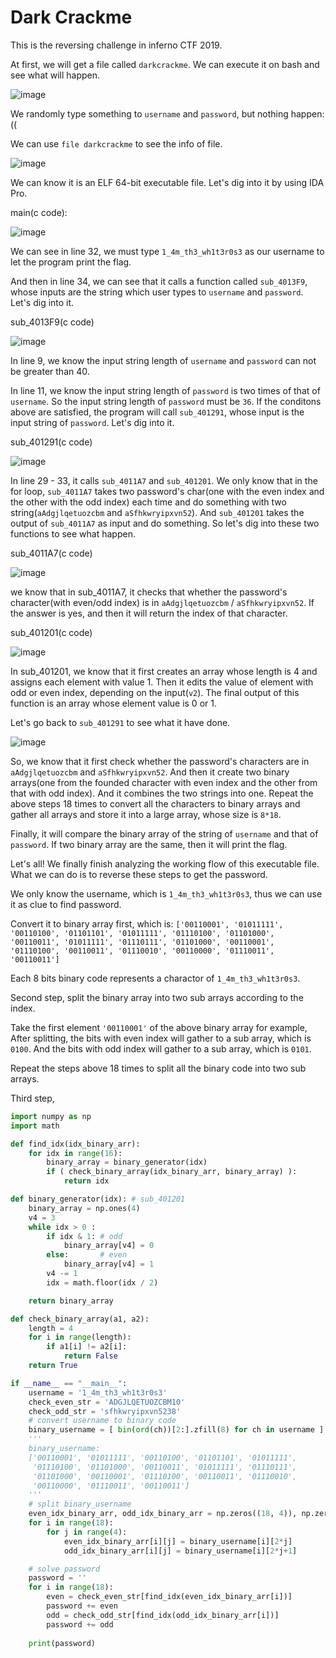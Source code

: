 # Dark Crackme

This is the reversing challenge in inferno CTF 2019.

At first, we will get a file called ```darkcrackme```. We can execute it on bash and see what will happen.

![image](https://github.com/tomchean/ctf_writeup/blob/master/Final_Demo/DarkCrackme/execute.png)

We randomly type something to ```username``` and ```password```, but nothing happen:(( 

We can use ```file darkcrackme``` to see the info of file.

![image](https://github.com/tomchean/ctf_writeup/blob/master/Final_Demo/DarkCrackme/file_darkcrackme.png)

We can know it is an ELF 64-bit executable file. Let's dig into it by using IDA Pro.

main(c code):

![image](https://github.com/tomchean/ctf_writeup/blob/master/Final_Demo/DarkCrackme/main.png)

We can see in line 32, we must type ```1_4m_th3_wh1t3r0s3``` as our username to let the program print the flag.

And then in line 34, we can see that it calls a function called ```sub_4013F9```, whose inputs are the string which user types to ```username``` and ```password```. Let's dig into it.

sub_4013F9(c code)

![image](https://github.com/tomchean/ctf_writeup/blob/master/Final_Demo/DarkCrackme/sub_4013F9.png)

In line 9, we know the input string length of ```username``` and ```password``` can not be greater than 40.

In line 11, we know the input string length of ```password``` is two times of that of ```username```. So the input string length of ```password``` must be ```36```. If the conditons above are satisfied, the program will call ```sub_401291```, whose input is the input string of ```password```. Let's dig into it.

sub_401291(c code)

![image](https://github.com/tomchean/ctf_writeup/blob/master/Final_Demo/DarkCrackme/sub_401291.png)

In line 29 - 33, it calls ```sub_4011A7``` and ```sub_401201```. We only know that in the for loop, ```sub_4011A7``` takes two password's char(one with the even index and the other with the odd index) each time and do something with two string(```aAdgjlqetuozcbm``` and ```aSfhkwryipxvn52```). And ```sub_401201``` takes the output of ```sub_4011A7``` as input and do something. So let's dig into these two functions to see what happen.

sub_4011A7(c code)

![image](https://github.com/tomchean/ctf_writeup/blob/master/Final_Demo/DarkCrackme/sub_4011A7.png)

we know that in sub_4011A7, it checks that whether the password's character(with even/odd index) is in  ```aAdgjlqetuozcbm``` / ```aSfhkwryipxvn52```. If the answer is yes, and then it will return the index of that character.

sub_401201(c code)

![image](https://github.com/tomchean/ctf_writeup/blob/master/Final_Demo/DarkCrackme/sub_401201.png)

In sub_401201, we know that it first creates an array whose length is 4 and assigns each element with value 1. Then it edits the value of element with odd or even index, depending on the input(```v2```). The final output of this function is an array whose element value is 0 or 1.

Let's go back to ```sub_401291``` to see what it have done.

![image](https://github.com/tomchean/ctf_writeup/blob/master/Final_Demo/DarkCrackme/sub_401291.png)

So, we know that it first check whether the password's characters are in ```aAdgjlqetuozcbm``` and ```aSfhkwryipxvn52```. And then it create two binary arrays(one from the founded character with even index and the other from that with odd index). And it combines the two strings into one. Repeat the above steps 18 times to convert all the characters to binary arrays and gather all arrays and store it into a large array, whose size is ```8*18```.

Finally, it will compare the binary array of the string of ```username``` and that of ```password```. If two binary array are the same, then it will print the flag.

Let's all! We finally finish analyzing the working flow of this executable file. What we can do is to reverse these steps to get the password.

We only know the username, which is ```1_4m_th3_wh1t3r0s3```, thus we can use it as clue to find password.

Convert it to binary array first, which is:
```['00110001', '01011111', '00110100', '01101101', '01011111', '01110100', '01101000', '00110011', '01011111', '01110111', '01101000', '00110001', '01110100', '00110011', '01110010', '00110000', '01110011', '00110011']```

Each 8 bits binary code represents a charactor of ```1_4m_th3_wh1t3r0s3```.

Second step, split the binary array into two sub arrays according to the index. 

Take the first element ```'00110001'``` of the above binary array for example, After splitting, the bits with even index will gather to a sub array, which is ```0100```. And the bits with odd index will gather to a sub array, which is ```0101```.

Repeat the steps above 18 times to split all the binary code into two sub arrays.

Third step, 


```python
import numpy as np
import math

def find_idx(idx_binary_arr):
    for idx in range(16):
        binary_array = binary_generator(idx)
        if ( check_binary_array(idx_binary_arr, binary_array) ):
            return idx

def binary_generator(idx): # sub_401201
    binary_array = np.ones(4)
    v4 = 3
    while idx > 0 :
        if idx & 1: # odd
            binary_array[v4] = 0
        else:       # even
            binary_array[v4] = 1
        v4 -= 1
        idx = math.floor(idx / 2)

    return binary_array

def check_binary_array(a1, a2):
    length = 4
    for i in range(length):
        if a1[i] != a2[i]:
            return False
    return True

if __name__ == "__main__":
    username = '1_4m_th3_wh1t3r0s3'
    check_even_str = 'ADGJLQETUOZCBM10'
    check_odd_str = 'sfhkwryipxvn5238'
    # convert username to binary code
    binary_username = [ bin(ord(ch))[2:].zfill(8) for ch in username ]
    '''
    binary_username:
    ['00110001', '01011111', '00110100', '01101101', '01011111', 
     '01110100', '01101000', '00110011', '01011111', '01110111', 
     '01101000', '00110001', '01110100', '00110011', '01110010', 
     '00110000', '01110011', '00110011']
    '''
    # split binary_username
    even_idx_binary_arr, odd_idx_binary_arr = np.zeros((18, 4)), np.zeros((18, 4))
    for i in range(18):
        for j in range(4):
            even_idx_binary_arr[i][j] = binary_username[i][2*j]
            odd_idx_binary_arr[i][j] = binary_username[i][2*j+1]

    # solve password
    password = ''
    for i in range(18):
        even = check_even_str[find_idx(even_idx_binary_arr[i])]
        password += even
        odd = check_odd_str[find_idx(odd_idx_binary_arr[i])]
        password += odd
    
    print(password)
```
    





